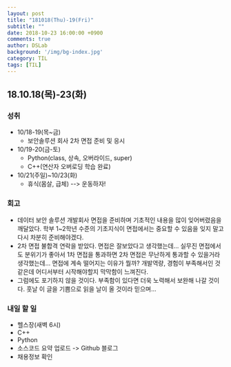```yaml
---
layout: post
title: "181018(Thu)-19(Fri)"
subtitle: ""
date: 2018-10-23 16:00:00 +0900
comments: true
author: DSLab
background: '/img/bg-index.jpg'
category: TIL
tags: [TIL]
---
```


## 18.10.18(목)-23(화)
### 성취
  - 10/18-19(목~금)
    - 보안솔루션 회사 2차 면접 준비 및 응시
  - 10/19-20(금-토)
    - Python(class, 상속, 오버라이드, super)
    - C++(연산자 오버로딩 학습 완료)
  - 10/21(주일)~10/23(화)
    - 휴식(몸살, 급체) --> 운동하자!
### 회고
  - 데이터 보안 솔루션 개발회사 면접을 준비하며 기초적인 내용을 많이 잊어버렸음을 깨달았다. 학부 1~2학년 수준의 기초지식이 면접에서는 중요할 수 있음을 잊지 말고 다시 차분히 준비해야겠다.
  - 2차 면접 불합격 연락을 받았다. 면접은 잘보았다고 생각했는데... 실무진 면접에서도 분위기가 좋아서 1차 면접을 통과하면 2차 면접은 무난하게 통과할 수 있을거라 생각했는데... 면접에 계속 떨어지는 이유가 뭘까? 개발역량, 경험이 부족해서인 것 같은데 어디서부터 시작해야할지 막막함이 느껴진다.
  - 그럼에도 포기하지 않을 것이다. 부족함이 있다면 더욱 노력해서 보완해 나갈 것이다. 훗날 이 글을 기쁨으로 읽을 날이 올 것이라 믿으며...

### 내일 할 일
  - 헬스장(새벽 6시)
  - C++
  - Python
  - 소스코드 요약 업로드 -> Github 블로그
  - 채용정보 확인
